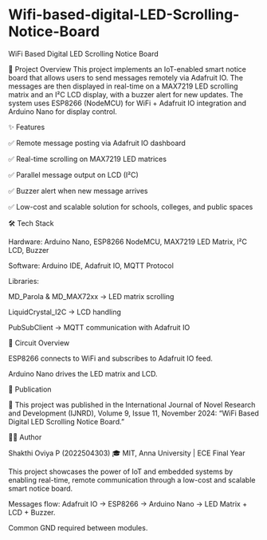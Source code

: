 # Wifi-based-digital-LED-Scrolling-Notice-Board

WiFi Based Digital LED Scrolling Notice Board

📌 Project Overview
This project implements an IoT-enabled smart notice board that allows users to send messages remotely via Adafruit IO. The messages are then displayed in real-time on a MAX7219 LED scrolling matrix and an I²C LCD display, with a buzzer alert for new updates. The system uses ESP8266 (NodeMCU) for WiFi + Adafruit IO integration and Arduino Nano for display control.

✨ Features

✅ Remote message posting via Adafruit IO dashboard

✅ Real-time scrolling on MAX7219 LED matrices

✅ Parallel message output on LCD (I²C)

✅ Buzzer alert when new message arrives

✅ Low-cost and scalable solution for schools, colleges, and public spaces

🛠️ Tech Stack

Hardware: Arduino Nano, ESP8266 NodeMCU, MAX7219 LED Matrix, I²C LCD, Buzzer

Software: Arduino IDE, Adafruit IO, MQTT Protocol

Libraries:

MD_Parola & MD_MAX72xx → LED matrix scrolling

LiquidCrystal_I2C → LCD handling

PubSubClient → MQTT communication with Adafruit IO

🔌 Circuit Overview

ESP8266 connects to WiFi and subscribes to Adafruit IO feed.

Arduino Nano drives the LED matrix and LCD.

📄 Publication

📖 This project was published in the International Journal of Novel Research and Development (IJNRD), Volume 9, Issue 11, November 2024:
“WiFi Based Digital LED Scrolling Notice Board.”

👩‍💻 Author

Shakthi Oviya P (2022504303)
🎓 MIT, Anna University | ECE Final Year

This project showcases the power of IoT and embedded systems by enabling real-time, remote communication through a low-cost and scalable smart notice board.

Messages flow: Adafruit IO → ESP8266 → Arduino Nano → LED Matrix + LCD + Buzzer.

Common GND required between modules.
